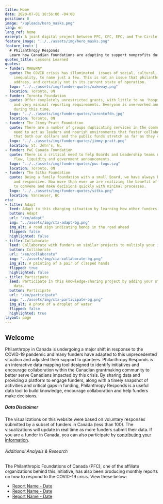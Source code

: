 ```yaml
---
title: Home
date: 2020-07-01 10:56:00 -04:00
position: 0
image: "/uploads/hero_masks.png"
lang: en
lang_ref: home
excerpt: A joint digital project between PFC, CFC, EFC, and The Circle.
feature_image: "../../assets/img/hero_masks.png"
feature_text: |
  # Philanthropy Responds
  Learn how Canadian foundations are adapting to support nonprofits during an unprecedented global crisis.
quotes_title: Lessons Learned
quotes:
- funder: MAKEWAY
  quote: The COVID crisis has illuminated  issues of social, cultural, and income
    inequality, to name just a few. This is not an issue that philanthropy alone can
    address, and certainly not in its current state of operation.
  logo: "../../assets/img/funder-quotes/makeway.png"
  location: Toronto, ON
- funder: Toronto Foundation
  quote: Offer completely unrestricted grants, with little to no 'hoops to jump through',
    and very minimal reporting requirements. Everyone is overworked and overtaxed
    during this time.
  logo: "../../assets/img/funder-quotes/torontofdn.jpg"
  location: Toronto, ON
- funder: The Jimmy Pratt Foundation
  quote: There are a number of groups duplicating services in the communities. Foundations
    need to act as leaders and nourish environments that foster collaboration to ensure
    that both our dollars and the public funds stretch as far as they can.
  logo: "../../assets/img/funder-quotes/jimmy-pratt.png"
  location: St. John's, NL
- funder: PwC Canada Foundation
  quote: There is a critical need to help Boards and Leadership teams navigate cash
    flow, liquidity and government announcements.
  logo: "../../assets/img/funder-quotes/pwc-logo.svg"
  location: Toronto, ON
- funder: The Sitka Foundation
  quote: Being a family foundation with a small Board, we have always been nimble
    and responsive. Now more than ever we are realizing the benefit of people able
    to convene and make decisions quickly with minimal processes.
  logo: "../../assets/img/funder-quotes/sitka.png"
  location: Vancouver, BC
cta:
- title: Adapt
  leed: Adapt to this changing situation by learning how other funders have pivoted.
  button: Adapt
  url: "/en/adapt"
  img: "../assets/img/cta-adapt-bg.png"
  img_alt: A road sign indicating bends in the road ahead
  flipped: false
  highlighted: false
- title: Collaborate
  leed: Collaborate with funders on similar projects to multiply your impact.
  button: Collaborate
  url: "/en/collaborate"
  img: "../assets/img/cta-collaborate-bg.png"
  img_alt: A painting of a pair of clasped hands
  flipped: true
  highlighted: false
- title: Participate
  leed: Participate in this knowledge-sharing project by adding your story to our
    data.
  button: Participate
  url: "/en/participate"
  img: "../assets/img/cta-participate-bg.png"
  img_alt: A photo of a droplet of water
  flipped: false
  highlighted: true
layout: page
---
```


## Welcome

Philanthropy in Canada is undergoing a major shift in response to the COVID-19 pandemic and many funders have adapted to this unprecedented situation and adjusted their support to grantees. Philanthropy Responds is an interactive data mapping tool designed to identify initiatives and encourage collaboration within the Canadian grantmaking community to better serve Canadians impacted by this crisis. By sharing data and providing a platform to engage funders, along with a timely snapshot of activities and critical gaps in funding, Philanthropy Responds is a useful data tool to build knowledge, encourage collaboration and help funders make decisions.

##### Data Disclaimer

The visualizations on this website were based on voluntary responses submitted by a subset of funders in Canada (less than 100). The visualizations will update in real time as more funders submit their data. If you are a funder in Canada, you can also participate by [contributing your information](/en/participate).

###### Additional Analysis & Research

The Philanthropic Foundations of Canada (PFC), one of the affiliate organizations behind this initiative, has also been producing monthly reports on how to respond to the COVID-19 crisis. View these below:
- [Report Name - Date](#)
- [Report Name - Date](#)
- [Report Name - Date](#)